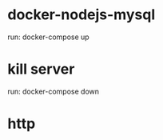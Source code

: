 # docker-nodejs-mysql
run: docker-compose up
# kill server
run: docker-compose down
# http
[your-host]:8080/sinhvien      

[your-host]:8080/sinhvien/{id}
